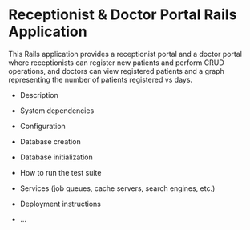 # Receptionist & Doctor Portal Rails Application

This Rails application provides a receptionist portal and a doctor portal where receptionists can register new patients and perform CRUD operations, and doctors can view registered patients and a graph representing the number of patients registered vs days.


* Description

* System dependencies

* Configuration

* Database creation

* Database initialization

* How to run the test suite

* Services (job queues, cache servers, search engines, etc.)

* Deployment instructions

* ...
